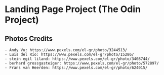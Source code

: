 # Landing Page Project (The Odin Project)

## Photos Credits
    - Andy Vu: https://www.pexels.com/el-gr/photo/3244513/
    - Luis del Río: https://www.pexels.com/el-gr/photo/15286/
    - stein egil liland: https://www.pexels.com/el-gr/photo/3408744/
    - berhard grossgasteiger: https://www.pexels.com/el-gr/photo/572897/
    - Frans van Heerden: https://www.pexels.com/el-gr/photo/624015/